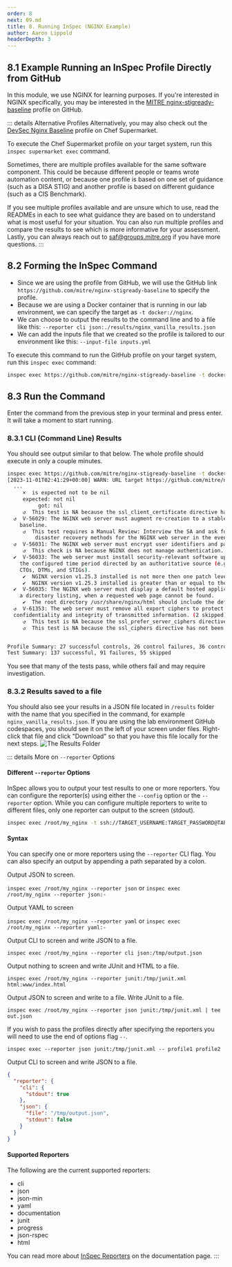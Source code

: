 ```yaml
---
order: 8
next: 09.md
title: 8. Running InSpec (NGINX Example)
author: Aaron Lippold
headerDepth: 3
---
```


## 8.1 Example Running an InSpec Profile Directly from GitHub

In this module, we use NGINX for learning purposes. If you're interested in NGINX specifically, you may be interested in the [MITRE nginx-stigready-baseline](https://github.com/mitre/nginx-stigready-baseline) profile on GitHub.

::: details Alternative Profiles
Alternatively, you may also check out the [DevSec Nginx Baseline](https://supermarket.chef.io/tools/nginx-baseline) profile on Chef Supermarket.

To execute the Chef Supermarket profile on your target system, run this `inspec supermarket exec` command.

Sometimes, there are multiple profiles available for the same software component. This could be because different people or teams wrote automation content, or because one profile is based on one set of guidance (such as a DISA STIG) and another profile is based on different guidance (such as a CIS Benchmark).

If you see multiple profiles available and are unsure which to use, read the READMEs in each to see what guidance they are based on to understand what is most useful for your situation. You can also run multiple profiles and compare the results to see which is more informative for your assessment. Lastly, you can always reach out to <saf@groups.mitre.org> if you have more questions.
:::

## 8.2 Forming the InSpec Command

- Since we are using the profile from GitHub, we will use the GitHub link `https://github.com/mitre/nginx-stigready-baseline` to specify the profile.
- Because we are using a Docker container that is running in our lab environment, we can specify the target as `-t docker://nginx`.
- We can choose to output the results to the command line and to a file like this: `--reporter cli json:./results/nginx_vanilla_results.json`
- We can add the inputs file that we created so the profile is tailored to our environment like this: `--input-file inputs.yml`

To execute this command to run the GitHub profile on your target system, run this `inspec exec` command:

```sh
inspec exec https://github.com/mitre/nginx-stigready-baseline -t docker://nginx --input-file inputs.yml --reporter cli json:./results/nginx_vanilla_results.json
```

## 8.3 Run the Command

Enter the command from the previous step in your terminal and press enter. It will take a moment to start running.

### 8.3.1 CLI (Command Line) Results

You should see output similar to that below. The whole profile should execute in only a couple minutes.

```sh
inspec exec https://github.com/mitre/nginx-stigready-baseline -t docker://nginx --input-file inputs.yml --reporter cli json:./results/nginx_vanilla_results.json
[2023-11-01T02:41:29+00:00] WARN: URL target https://github.com/mitre/nginx-stigready-baseline transformed to https://github.com/mitre/nginx-stigready-baseline/archive/master.tar.gz. Consider using the git fetcher
  ...
     ×  is expected not to be nil
     expected: not nil
          got: nil
     ↺  This test is NA because the ssl_client_certificate directive has not been configured.
  ↺  V-56029: The NGINX web server must augment re-creation to a stable and known
    baseline.
     ↺  This test requires a Manual Review: Interview the SA and ask for documentation on the
         disaster recovery methods for the NGINX web server in the event of the necessity for rollback.
  ↺  V-56031: The NGINX web server must encrypt user identifiers and passwords.
     ↺  This check is NA because NGINX does not manage authentication.
  ✔  V-56033: The web server must install security-relevant software updates within
    the configured time period directed by an authoritative source (e.g., IAVM,
    CTOs, DTMs, and STIGs).
     ✔  NGINX version v1.25.3 installed is not more then one patch level behind v1.25.2 is expected to cmp >= "1.25.2"
     ✔  NGINX version v1.25.3 installed is greater than or equal to the organization approved version v1.23.1 is expected to cmp >= "1.23.1"
  ✔  V-56035: The NGINX web server must display a default hosted application web page, not
    a directory listing, when a requested web page cannot be found.
     ✔  The root directory /usr/share/nginx/html should include the default index.html file.
  ↺  V-61353: The web server must remove all export ciphers to protect the
  confidentiality and integrity of transmitted information. (2 skipped)
     ↺  This test is NA because the ssl_prefer_server_ciphers directive has not been configured.
     ↺  This test is NA because the ssl_ciphers directive has not been configured.


Profile Summary: 27 successful controls, 26 control failures, 36 controls skipped
Test Summary: 137 successful, 91 failures, 55 skipped
```

You see that many of the tests pass, while others fail and may require investigation.

### 8.3.2 Results saved to a file

You should also see your results in a JSON file located in `/results` folder with the name that you specified in the command, for example `nginx_vanilla_results.json`. If you are using the lab environment GitHub codespaces, you should see it on the left of your screen under files. Right-click that file and click "Download" so that you have this file locally for the next steps.
![The Results Folder](../../assets/img/ResultsFolder.png)

::: details More on `--reporter` Options

#### Different `--reporter` Options

InSpec allows you to output your test results to one or more reporters. You can configure the reporter(s) using either the `--config` option or the `--reporter` option. While you can configure multiple reporters to write to different files, only one reporter can output to the screen (stdout).

```sh
inspec exec /root/my_nginx -t ssh://TARGET_USERNAME:TARGET_PASSWORD@TARGET_IP --reporter cli json:baseline_output.json
```

#### Syntax

You can specify one or more reporters using the `--reporter` CLI flag. You can also specify an output by appending a path separated by a colon.

Output JSON to screen.

`inspec exec /root/my_nginx --reporter json`
or
`inspec exec /root/my_nginx --reporter json:-`

Output YAML to screen

`inspec exec /root/my_nginx --reporter yaml`
or
`inspec exec /root/my_nginx --reporter yaml:-`

Output CLI to screen and write JSON to a file.

`inspec exec /root/my_nginx --reporter cli json:/tmp/output.json`

Output nothing to screen and write JUnit and HTML to a file.

`inspec exec /root/my_nginx --reporter junit:/tmp/junit.xml html:www/index.html`

Output JSON to screen and write to a file. Write JUnit to a file.

`inspec exec /root/my_nginx --reporter json junit:/tmp/junit.xml | tee out.json`

If you wish to pass the profiles directly after specifying the reporters you will need to use the end of options flag `--`.

`inspec exec --reporter json junit:/tmp/junit.xml -- profile1 profile2`

Output CLI to screen and write JSON to a file.

```json
{
  "reporter": {
    "cli": {
      "stdout": true
    },
    "json": {
      "file": "/tmp/output.json",
      "stdout": false
    }
  }
}
```

#### Supported Reporters

The following are the current supported reporters:

- cli
- json
- json-min
- yaml
- documentation
- junit
- progress
- json-rspec
- html

You can read more about [InSpec Reporters](https://www.inspec.io/docs/reference/reporters/) on the documentation page.
:::
